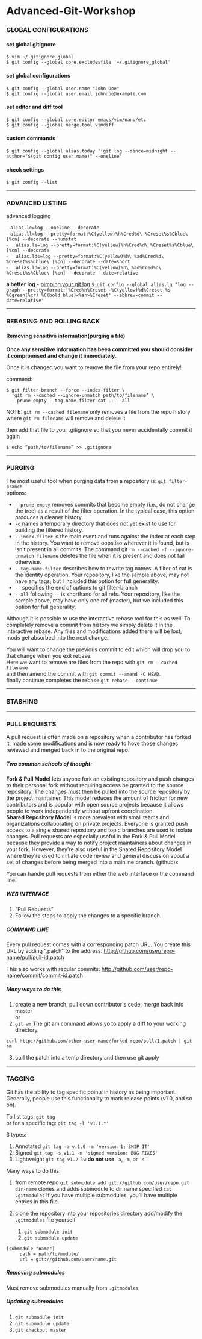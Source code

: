 Advanced-Git-Workshop
=====================

### GLOBAL CONFIGURATIONS

#### set global gitignore
```
$ vim ~/.gitignore_global
$ git config --global core.excludesfile '~/.gitignore_global'
```

#### set global configurations
```
$ git config --global user.name "John Doe"
$ git config --global user.email johndoe@example.com
```

#### set editor and diff tool
```
$ git config --global core.editor emacs/vim/nano/etc
$ git config --global merge.tool vimdiff
```

#### custom commands
```
$ git config --global alias.today '!git log --since=midnight --author="$(git config user.name)" --oneline'
```

#### check settings
```
$ git config --list
```


-----------
### ADVANCED LISTING
advanced logging

	⁃ alias.le=log --oneline --decorate
	⁃ alias.ll=log --pretty=format:%C(yellow)%h%Cred%d\ %Creset%s%Cblue\ [%cn] --decorate --numstat
	⁃	alias.ls=log --pretty=format:%C(yellow)%h%Cred%d\ %Creset%s%Cblue\ [%cn] --decorate
	⁃	alias.lds=log --pretty=format:%C(yellow)%h\ %ad%Cred%d\ %Creset%s%Cblue\ [%cn] --decorate --date=short
	⁃	alias.ld=log --pretty=format:%C(yellow)%h\ %ad%Cred%d\ %Creset%s%Cblue\ [%cn] --decorate --date=relative

**a better log** - [pimping your git log](http://www.jukie.net/bart/blog/pimping-out-git-log)
`$ git config --global alias.lg "log --graph --pretty=format:'%Cred%h%Creset -%C(yellow)%d%Creset %s %Cgreen(%cr) %C(bold blue)<%an>%Creset' --abbrev-commit --date=relative"`



-----------
### REBASING AND ROLLING BACK
#### Removing sensitive information(purging a file)
**Once any sensitive information has been committed you should consider it compromised and change it immediately.**

Once it is changed you want to remove the file from your repo entirely!

command:
```
$ git filter-branch --force --index-filter \
  'git rm --cached --ignore-unmatch path/to/filename’ \
  --prune-empty --tag-name-filter cat -- --all
 ```

NOTE: `git rm --cached filename` only removes a file from the repo history
	  where `git rm filename` will remove and delete it

then add that file to your .gitignore so that you never accidentally commit it again
```
$ echo “path/to/filename” >> .gitignore
```

-----------
### PURGING
The most useful tool when purging data from a repository is: `git filter-branch`
<br />options:
- `--prune-empty` removes commits that become empty (i.e., do not change the tree) as a result of the filter operation. In the typical case, this option produces a cleaner history.
- `-d` names a temporary directory that does not yet exist to use for building the filtered history.
- `--index-filter` is the main event and runs against the index at each step in the history. You want to remove oops.iso wherever it is found, but is isn’t present in all commits. The command git `rm --cached -f --ignore-unmatch filename` deletes the file when it is present and does not fail otherwise.
- `--tag-name-filter` describes how to rewrite tag names. A filter of cat is the identity operation. Your repository, like the sample above, may not have any tags, but I included this option for full generality.
- `--` specifies the end of options to git filter-branch
- `--all` following `--` is shorthand for all refs. Your repository, like the sample above, may have only one ref (master), but we included this option for full generality.

Although it is possible to use the interactive rebase tool for this as well. To completely remove a commit from history we simply delete it in the interactive rebase. Any files and modifications added there will be lost, mods get absorbed into the next change.

You will want to change the previous commit to edit which will drop you to that change when you exit rebase.<br />
Here we want to remove are files from the repo with `git rm --cached filename`<br />
and then amend the commit with `git commit --amend -C HEAD`.<br />
finally continue completes the rebase `git rebase --continue`

-----------
### STASHING


-----------
### PULL REQUESTS
A pull request is often made on a repository when a contributor has forked it, made some modifications and is now ready to hove those changes reviewed and merged back in to the original repo.

##### Two common schools of thought:
**Fork & Pull Model** lets anyone fork an existing repository and push changes to their personal fork without requiring access be granted to the source repository. The changes must then be pulled into the source repository by the project maintainer. This model reduces the amount of friction for new contributors and is popular with open source projects because it allows people to work independently without upfront coordination.<br />
**Shared Repository Model** is more prevalent with small teams and organizations collaborating on private projects. Everyone is granted push access to a single shared repository and topic branches are used to isolate changes.
Pull requests are especially useful in the Fork & Pull Model because they provide a way to notify project maintainers about changes in your fork. However, they're also useful in the Shared Repository Model where they're used to initiate code review and general discussion about a set of changes before being merged into a mainline branch.
(github)x


You can handle pull requests from either the web interface or the command line.

##### WEB INTERFACE
1. “Pull Requests”
2. Follow the steps to apply the changes to a specific branch.

##### COMMAND LINE
Every pull request comes with a corresponding patch URL. You create this URL by adding “.patch” to the address.
http://github.com/user/repo-name/pull/pull-id.patch

This also works with regular commits:
http://github.com/user/repo-name/commit/commit-id.patch

##### Many ways to do this
1. create a new branch, pull down contributor's code, merge back into master
<br />or
2. `git am` The git am command allows yo to apply a diff to your working directory.
```
curl http://github.com/other-user-name/forked-repo/pull/1.patch | git am
```
3. curl the patch into a temp directory and then use git apply


-----------
### TAGGING
Git has the ability to tag specific points in history as being important. Generally, people use this functionality to mark release points (v1.0, and so on).

To list tags: `git tag`<br />
or for a specific tag: `git tag -l 'v1.1.*'` 

3 types:
 1. Annotated	`git tag -a v.1.0 -m 'version 1; SHIP IT'`
 2. Signed		`git tag -s v1.1 -m 'signed version: BUG FIXES'`
 3. Lightweight	`git tag v1.2-lw` **do not use** `-a`, `-m`, or `-s`
`

Many ways to do this:
 1. from remote repo `git submodule add git://github.com/user/repo.git dir-name`
	clones and adds submodule to dir name specified
	`cat .gitmodules`
	If you have multiple submodules, you’ll have multiple entries in this file.

 2. clone the repository into your repositories directory
 	add/modify the `.gitmodules` file yourself
 	 1. `git submodule init`
 	 2. `git submodule update` 

 ```
 [submodule "name"]
      path = path/to/module/
      url = git://github.com/user/name.git
 ```

##### Removing submodules
Must remove submodules manually from `.gitmodules`

##### Updating submodules
 1. `git submodule init`
 2. `git submodule update` 
 3. `git checkout master`
